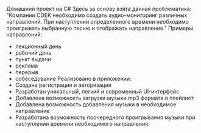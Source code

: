 Домашний проект на C#
Здесь за основу взята данная проблематика:
"Компании CDEK необходимо создать аудио-мониторинг различных направлений. При наступлении определенного времени необходимо проигрывать выбранную песню и отображать направление."
Примеры направлений:
* лекционный день
* рабочий день
* пункт выдачи
* реклама
* перерыв
* собеседование
Реализовано в приложении:
* Создана регистрация и авторизация
* Разработан уникальный, легкий и современный UI-интерфейс
* Добавлена возможность загрузки музыки mp3 формата в плейлист
* Добавлена возможность добавления музыки в необходимое направление
* Разработана возможность поочередного проигрывания музыки при наступлении времени необходимого направления.
